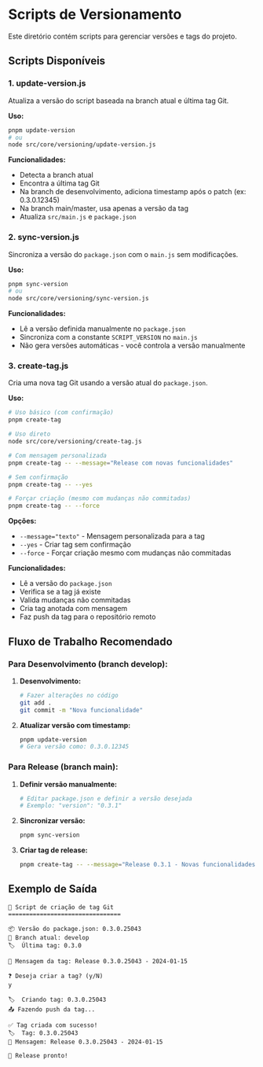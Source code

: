 # Scripts de Versionamento

Este diretório contém scripts para gerenciar versões e tags do projeto.

## Scripts Disponíveis

### 1. update-version.js
Atualiza a versão do script baseada na branch atual e última tag Git.

**Uso:**
```bash
pnpm update-version
# ou
node src/core/versioning/update-version.js
```

**Funcionalidades:**
- Detecta a branch atual
- Encontra a última tag Git
- Na branch de desenvolvimento, adiciona timestamp após o patch (ex: 0.3.0.12345)
- Na branch main/master, usa apenas a versão da tag
- Atualiza `src/main.js` e `package.json`

### 2. sync-version.js
Sincroniza a versão do `package.json` com o `main.js` sem modificações.

**Uso:**
```bash
pnpm sync-version
# ou
node src/core/versioning/sync-version.js
```

**Funcionalidades:**
- Lê a versão definida manualmente no `package.json`
- Sincroniza com a constante `SCRIPT_VERSION` no `main.js`
- Não gera versões automáticas - você controla a versão manualmente

### 3. create-tag.js
Cria uma nova tag Git usando a versão atual do `package.json`.

**Uso:**
```bash
# Uso básico (com confirmação)
pnpm create-tag

# Uso direto
node src/core/versioning/create-tag.js

# Com mensagem personalizada
pnpm create-tag -- --message="Release com novas funcionalidades"

# Sem confirmação
pnpm create-tag -- --yes

# Forçar criação (mesmo com mudanças não commitadas)
pnpm create-tag -- --force
```

**Opções:**
- `--message="texto"` - Mensagem personalizada para a tag
- `--yes` - Criar tag sem confirmação
- `--force` - Forçar criação mesmo com mudanças não commitadas

**Funcionalidades:**
- Lê a versão do `package.json`
- Verifica se a tag já existe
- Valida mudanças não commitadas
- Cria tag anotada com mensagem
- Faz push da tag para o repositório remoto

## Fluxo de Trabalho Recomendado

### Para Desenvolvimento (branch develop):
1. **Desenvolvimento:**
   ```bash
   # Fazer alterações no código
   git add .
   git commit -m "Nova funcionalidade"
   ```

2. **Atualizar versão com timestamp:**
   ```bash
   pnpm update-version
   # Gera versão como: 0.3.0.12345
   ```

### Para Release (branch main):
1. **Definir versão manualmente:**
   ```bash
   # Editar package.json e definir a versão desejada
   # Exemplo: "version": "0.3.1"
   ```

2. **Sincronizar versão:**
   ```bash
   pnpm sync-version
   ```

3. **Criar tag de release:**
   ```bash
   pnpm create-tag -- --message="Release 0.3.1 - Novas funcionalidades"
   ```

## Exemplo de Saída

```
🚀 Script de criação de tag Git
================================

📦 Versão do package.json: 0.3.0.25043
🌿 Branch atual: develop
🏷️  Última tag: 0.3.0

📝 Mensagem da tag: Release 0.3.0.25043 - 2024-01-15

❓ Deseja criar a tag? (y/N)
y

🏷️  Criando tag: 0.3.0.25043
📤 Fazendo push da tag...

✅ Tag criada com sucesso!
🏷️  Tag: 0.3.0.25043
📝 Mensagem: Release 0.3.0.25043 - 2024-01-15

🎉 Release pronto!
``` 